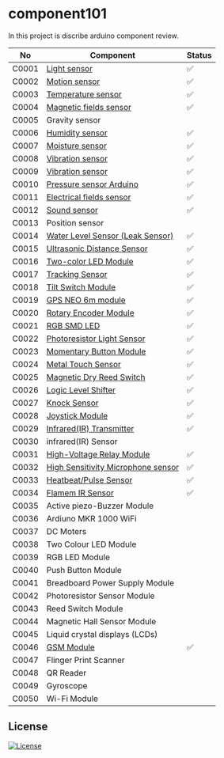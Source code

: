 # component101

In this project is discribe arduino component review.

| No    | Component                                                                                                    | Status |
| ----- | ------------------------------------------------------------------------------------------------------------ | ------ |
| C0001 | [Light sensor](https://github.com/RPSTD/component101/tree/main/LightSensor)                                  | ✅     |
| C0002 | [Motion sensor](https://github.com/RPSTD/component101/tree/main/MotionSensor)                                | ✅     |
| C0003 | [Temperature sensor](https://github.com/RPSTD/component101/tree/main/TemperatureSensor)                      | ✅     |
| C0004 | [Magnetic fields sensor](https://github.com/RPSTD/component101/tree/main/MagneticFeildSensor)                | ✅     |
| C0005 | Gravity sensor                                                                                               |
| C0006 | [Humidity sensor](https://github.com/RPSTD/component101/tree/main/HumiditySensor)                            | ✅     |
| C0007 | [Moisture sensor](https://github.com/RPSTD/component101/tree/main/MoistureSensor)                            | ✅     |
| C0008 | [Vibration sensor](https://github.com/RPSTD/component101/tree/main/VibrationSensor)                          | ✅     |
| C0009 | [Vibration sensor](https://github.com/RPSTD/component101/tree/main/VibrationSensorArduino)                   | ✅     |
| C0010 | [Pressure sensor Arduino](https://github.com/RPSTD/component101/tree/main/PressureSensor)                    | ✅     |
| C0011 | [Electrical fields sensor](https://github.com/RPSTD/component101/tree/main/ElectromagneticFieldSensor)       | ✅     |
| C0012 | [Sound sensor](https://github.com/RPSTD/component101/tree/main/SoundSensor)                                  | ✅     |
| C0013 | Position sensor                                                                                              |
| C0014 | [Water Level Sensor (Leak Sensor)](https://github.com/RPSTD/component101/tree/main/WaterLevelSensor)         | ✅     |
| C0015 | [Ultrasonic Distance Sensor](https://github.com/RPSTD/component101/tree/main/UltrasonicDistanceSensor)       | ✅     |
| C0016 | [Two-color LED Module](https://github.com/RPSTD/component101/tree/main/TwoColorLEDModule)                    | ✅     |
| C0017 | [Tracking Sensor](https://github.com/RPSTD/component101/tree/main/TrackingSensor)                            | ✅     |
| C0018 | [Tilt Switch Module](https://github.com/RPSTD/component101/tree/main/TiltSensor)                             | ✅     |
| C0019 | [GPS NEO 6m module](https://github.com/RPSTD/component101/tree/main/GPSNEO6mModule)                          | ✅     |
| C0020 | [Rotary Encoder Module](https://github.com/RPSTD/component101/tree/main/RotaryEncoderModule)                 | ✅     |
| C0021 | [RGB SMD LED](https://github.com/RPSTD/component101/tree/main/RGBSMDModule)                                  | ✅     |
| C0022 | [Photoresistor Light Sensor](https://github.com/RPSTD/component101/tree/main/PhotoresistorSensorLightSensor) | ✅     |
| C0023 | [Momentary Button Module](https://github.com/RPSTD/component101/tree/main/MomentryButtonModule)              | ✅     |
| C0024 | [Metal Touch Sensor](https://github.com/RPSTD/component101/tree/main/MetalTouchSensor)                       | ✅     |
| C0025 | [Magnetic Dry Reed Switch](https://github.com/RPSTD/component101/tree/main/MagneticReedSwitchModule)         | ✅     |
| C0026 | [Logic Level Shifter](https://github.com/RPSTD/component101/tree/main/LogicLevelShifter)                     | ✅     |
| C0027 | [Knock Sensor](https://github.com/RPSTD/component101/tree/main/KnockSensor)                                  | ✅     |
| C0028 | [Joystick Module](https://github.com/RPSTD/component101/tree/main/JoystickModule)                            | ✅     |
| C0029 | [Infrared(IR) Transmitter](https://github.com/RPSTD/component101/tree/main/InfraredTransmitter)              | ✅     |
| C0030 | infrared(IR) Sensor                                                                                          |
| C0031 | [High-Voltage Relay Module](https://github.com/RPSTD/component101/tree/main/HighVoltageRelayModule)          | ✅     |  
| C0032 | [High Sensitivity Microphone sensor](https://github.com/RPSTD/component101/tree/main/HighSensitivityMicrophoneSensor) | ✅ |
| C0033 | [Heatbeat/Pulse Sensor](https://github.com/RPSTD/component101/tree/main/PulseSensor)                         | ✅     |
| C0034 | [Flamem IR Sensor](https://github.com/RPSTD/component101/tree/main/FlameIRSensor)                            | ✅     |
| C0035 | Active piezo-Buzzer Module                                                                                   |
| C0036 | Ardiuno MKR 1000 WiFi                                                                                        |
| C0037 | DC Moters                                                                                                    |
| C0038 | Two Colour LED Module                                                                                        |
| C0039 | RGB LED Module                                                                                               |
| C0040 | Push Button Module                                                                                           |
| C0041 | Breadboard Power Supply Module                                                                               |
| C0042 | Photoresistor Sensor Module                                                                                  |
| C0043 | Reed Switch Module                                                                                           |
| C0044 | Magnetic Hall Sensor Module                                                                                  |
| C0045 | Liquid crystal displays (LCDs)                                                                               |
| C0046 | [GSM Module](https://github.com/RPSTD/component101/tree/main/GSMmodule)                                      | ✅     |
| C0047 | Flinger Print Scanner                                                                                        |
| C0048 | QR Reader                                                                                                    |
| C0049 | Gyroscope                                                                                                    |
| C0050 | Wi-Fi Module                                                                                                 |

## License

[![License](https://img.shields.io/badge/License-Apache_2.0-blue.svg)](https://opensource.org/licenses/Apache-2.0)
